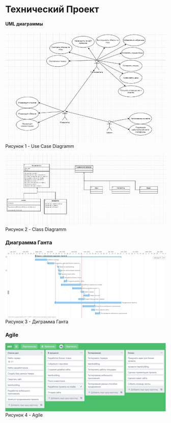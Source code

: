 # Технический Проект

#### UML диаграммы

![Диаграмма Use Case](/Diag/Use_Case.jpg)
Рисунок 1 - Use Case Diagramm

![Диаграмма классов](/Diag/Class.jpg)
Рисунок 2 - Class Diagramm
### Диаграмма Ганта
![Диаграма Ганта](/Diag/Gant.jpg)
Рисунок 3 - Диграмма Ганта

### Agile
![Agile](/Diag/Agile.jpg)
Рисунок 4 - Agile